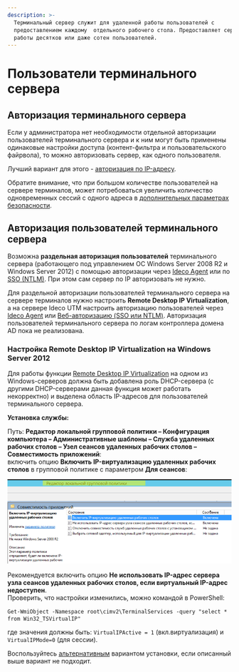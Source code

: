 ```yaml
---
description: >-
  Терминальный сервер служит для удаленной работы пользователей с
  предоставлением каждому  отдельного рабочего стола. Предоставляет сервис для
  работы десятков или даже сотен пользователей.
---
```


# Пользователи терминального сервера

## Авторизация терминального сервера

Если у администратора нет необходимости отдельной авторизации пользователей терминального сервера и к ним могут быть применены одинаковые настройки доступа \(контент-фильтра и пользовательского файрвола\), то можно авторизовать сервер, как одного пользователя.

Лучший вариант для этого - [авторизация по IP-адресу](../authorization-types/ip-authorization.md).

Обратите внимание, что при большом количестве пользователей на сервере терминалов, может потребоваться увеличить количество одновременных сессий с одного адреса в [дополнительных параметрах безопасности](../services/additionally.md).

## Авторизация пользователей терминального сервера

Возможна **раздельная авторизация пользователей** терминального сервера \(работающего под управлением ОС Windows Server 2008 R2 и Windows Server 2012\) с помощью авторизации через [Ideco Agent](../authorization-types/ideco-agent-authorization.md) или по [SSO \(NTLM\)](../authorization-types/single-sign-on-authorization.md). При этом сам сервер по IP авторизовать не нужно.

Для раздельной авторизации пользователей терминального сервера на сервере терминалов нужно настроить **Remote Desktop IP Virtualization**, а на сервере Ideco UTM настроить авторизацию пользователей через [Ideco Agent](../authorization-types/ideco-agent-authorization.md) или [Веб-авторизацию \(SSO или NTLM\)](../authorization-types/web-authorization.md). Авторизация пользователей терминального сервера по логам контроллера домена AD пока не реализована.

### Настройка Remote Desktop IP Virtualization на Windows Server 2012

Для работы функции [Remote Desktop IP Virtualization](https://cloudblogs.microsoft.com/enterprisemobility/2009/07/10/configuring-remote-desktop-ip-virtualization-part-1/) на одном из Windows-серверов должна быть добавлена роль DHCP-сервера \(с другими DHCP-серверами данная функция может работать некорректно\) и выделена область IP-адресов для пользователей терминального сервера.

**Установка службы:**

Путь: **Редактор локальной групповой политики – Конфигурация компьютера – Административные шаблоны – Служба удаленных рабочих столов – Узел сеансов удаленных рабочих столов – Совместимость приложений**:  
включить опцию **Включить IP-виртуализацию удаленных рабочих столов** в групповой политике с параметром **Для сеансов**:

![](../.gitbook/assets/4981131.png)

Рекомендуется включить опцию **Не использовать IP-адрес сервера узла сеансов удаленных рабочих столов, если виртуальный IP-адрес недоступен**.  
Проверить, что настройки изменились, можно командой в PowerShell:

```text
Get-WmiObject -Namespace root\cimv2\TerminalServices -query "select * from Win32_TSVirtualIP"
```

где значения должны быть: `VirtualIPActive = 1` \(вкл.виртуализация\) и `VirtualIPMode=0` \(для сессии\).

Воспользуйтесь [альтернативным](http://social.technet.microsoft.com/wiki/ru-ru/contents/articles/22770.windows-server-2012-r2-ip.aspx) вариантом установки, если описанный выше вариант не подходит.

